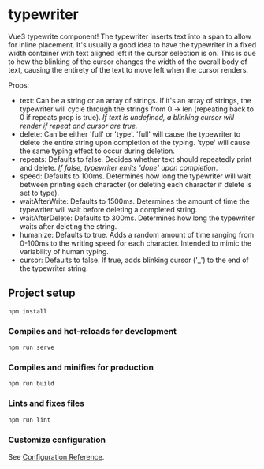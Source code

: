 # typewriter

Vue3 typewrite component! The typewriter inserts text into a span to allow for inline placement. It's usually a good idea to have the typewriter in a fixed width container with text aligned left if the cursor selection is on. This is due to how the blinking of the cursor changes the width of the overall body of text, causing the entirety of the text to move left when the cursor renders. 

Props: 
- text: Can be a string or an array of strings. If it's an array of strings, the typewriter will cycle through the strings from 0 -> len (repeating back to 0 if repeats prop is true). *If text is undefined, a blinking cursor will render if repeat and cursor are true.*
- delete: Can be either 'full' or 'type'. 'full' will cause the typewriter to delete the entire string upon completion of the typing. 'type' will cause the same typing effect to occur during deletion. 
- repeats: Defaults to false. Decides whether text should repeatedly print and delete. *If false, typewriter emits 'done' upon completion*. 
- speed: Defaults to 100ms.  Determines how long the typewriter will wait between printing each character (or deleting each character if delete is set to type).
- waitAfterWrite: Defaults to 1500ms. Determines the amount of time the typewriter will wait before deleting a completed string. 
- waitAfterDelete: Defaults to 300ms. Determines how long the typewriter waits after deleting the string. 
- humanize: Defaults to true. Adds a random amount of time ranging from 0-100ms to the writing speed for each character. Intended to mimic the variability of human typing. 
- cursor: Defaults to false. If true, adds blinking cursor ('_') to the end of the typewriter string. 

## Project setup
```
npm install
```

### Compiles and hot-reloads for development
```
npm run serve
```

### Compiles and minifies for production
```
npm run build
```

### Lints and fixes files
```
npm run lint
```

### Customize configuration
See [Configuration Reference](https://cli.vuejs.org/config/).
